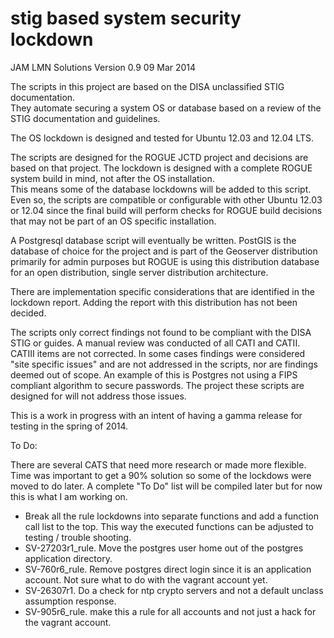 stig based system security lockdown
====

JAM
LMN Solutions
Version 0.9
09 Mar 2014

The scripts in this project are based on the DISA unclassified STIG documentation.  
They automate securing a system OS or database based on a review of the STIG documentation 
and guidelines.

The OS lockdown is designed and tested for Ubuntu 12.03 and 12.04 LTS.

The scripts are designed for the ROGUE JCTD project and decisions are based on that project.
The lockdown is designed with a complete ROGUE system build in mind, not after the OS installation.  
This means some of the database lockdowns will be added to this script.  Even so, the scripts are 
compatible or configurable with other Ubuntu 12.03 or 12.04 since the final build will perform checks 
for ROGUE build decisions that may not be part of an OS specific installation.

A Postgresql database script will eventually be written.  PostGIS is the database of choice for the project
and is part of the Geoserver distribution primarily for admin purposes but ROGUE is using this distribution
database for an open distribution, single server distribution architecture.

There are implementation specific considerations that are identified in the lockdown report. Adding the 
report with this distribution has not been decided.

The scripts only correct findings not found to be compliant with the DISA STIG or guides.
A manual review was conducted of all CATI and CATII.  CATIII items are not corrected. In
some cases findings were considered "site specific issues" and are not addressed in the
scripts, nor are findings deemed out of scope. An example of this is Postgres not using a
FIPS compliant algorithm to secure passwords. The project these scripts are designed for
will not address those issues.

This is a work in progress with an intent of having a gamma release for testing in the spring
of 2014.

To Do:

There are several CATS that need more research or made more flexible.  Time was important to get a 90% solution
so some of the lockdows were moved to do later. A complete "To Do" list will be compiled later but for now this
is what I am working on.

- Break all the rule lockdowns into separate functions and add a function call list to the top.  This way the executed 
  functions can be adjusted to testing / trouble shooting.
- SV-27203r1_rule. Move the postgres user home out of the postgres application directory.
- SV-760r6_rule. Remove postgres direct login since it is an application account.  Not sure what to do with the vagrant account yet.
- SV-26307r1. Do a check for ntp crypto servers and not a default unclass assumption response.
- SV-905r6_rule. make this a rule for all accounts and not just a hack for the vagrant account.
